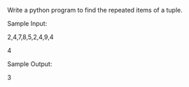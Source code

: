 Write a python program to find the repeated items of a tuple.

Sample Input:

2,4,7,8,5,2,4,9,4

4

Sample Output:

 3

